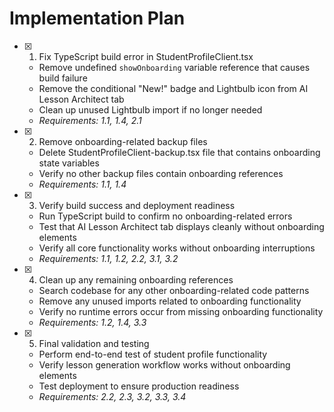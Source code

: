 # Implementation Plan

- [x] 1. Fix TypeScript build error in StudentProfileClient.tsx


  - Remove undefined `showOnboarding` variable reference that causes build failure
  - Remove the conditional "New!" badge and Lightbulb icon from AI Lesson Architect tab
  - Clean up unused Lightbulb import if no longer needed
  - _Requirements: 1.1, 1.4, 2.1_

- [x] 2. Remove onboarding-related backup files






  - Delete StudentProfileClient-backup.tsx file that contains onboarding state variables
  - Verify no other backup files contain onboarding references
  - _Requirements: 1.1, 1.4_

- [x] 3. Verify build success and deployment readiness











  - Run TypeScript build to confirm no onboarding-related errors
  - Test that AI Lesson Architect tab displays cleanly without onboarding elements
  - Verify all core functionality works without onboarding interruptions
  - _Requirements: 1.1, 1.2, 2.2, 3.1, 3.2_

- [x] 4. Clean up any remaining onboarding references











  - Search codebase for any other onboarding-related code patterns
  - Remove any unused imports related to onboarding functionality
  - Verify no runtime errors occur from missing onboarding functionality
  - _Requirements: 1.2, 1.4, 3.3_

- [x] 5. Final validation and testing




  - Perform end-to-end test of student profile functionality
  - Verify lesson generation workflow works without onboarding elements
  - Test deployment to ensure production readiness
  - _Requirements: 2.2, 2.3, 3.2, 3.3, 3.4_
